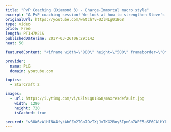 ```yaml
---
title: "PvP Coaching (Diamond 3) - Charge-Immortal macro style"
excerpt: "A PvP coaching session! We look at how to strengthen Steve's earlygame and how to make his chargelot-immortal style work -- Watch live at https://www.twitch.tv/x5_pig"
originalUrl: https://youtube.com/watch?v=UZlNLg01BG8
type: video
price: Free
length: PT1H7M21S
publishedDateTime: 2017-03-26T06:29:14Z
heat: 50

featuredContent: "<iframe width=\"800\" height=\"500\" frameborder=\"0\" src=\"https://www.youtube.com/embed/UZlNLg01BG8\" allow=\"accelerometer; autoplay; encrypted-media; gyroscope; picture-in-picture\" allowfullscreen></iframe>"

provider:
  name: PiG
  domain: youtube.com

topics:
  - StarCraft 2

images:
  - url: https://i.ytimg.com/vi/UZlNLg01BG8/maxresdefault.jpg
    width: 1280
    height: 720
    isCached: true

secured: "v3UW6zAlHINW4fykAbGZm2TGo7OzTXjJxTKG2Roy5IpnGb7WPE5aSF6CAlHYk8M+1jnRcSiX764kF+gPntpeWFfD0rVcAwoFzPagSkJsQT2IFjx0ULOMxHjKsQbf8OYs18LeggH8dxfa7o6IdNXFUdX5x7WxKsbvJAYZdSzg0pp0ngjJ3Ly5kMAXpGHcG4qcaje3fZkIBJ6KEjK4HpvIgXxYsrhhUoZdPRfQGThbp9rimVatWTa4Cs7fNcy9pWlxbrYN5lBKtQhV3RAH73qMtjGlg3tcRCg+OrzzmUEYkjrZP+4V3QsN5i8kJOyqEYwDnWXopFTuI8rlZIT41mNbYqv30Qwy40FMTMv7lb0qlhl/6cvKpdAz+VZa8gA3aPXAsgA2YCOcHYOCELwuDQzItth4qPNbpuDdhEq6hoi0Cr0=;ifFn6RKyTme36zNGLbnWlA=="
---
```



